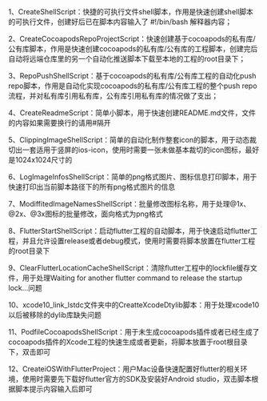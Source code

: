 1、CreateShellScript：快捷的可执行文件shell脚本，作用是快速创建shell脚本的可执行文件，创建好后已在脚本内容输入了 #!/bin/bash 解释器内容；

2、CreateCocoapodsRepoProjectScript：快速创建基于cocoapods的私有库/公有库脚本，作用是快速创建cocoapods的私有库/公有库的工程脚本，创建完后自动将远端仓库里的另一个自动化推送脚本下载至本地的工程的root目录下；

3、RepoPushShellScript：基于cocoapods的私有库/公有库工程的自动化push repo脚本，作用是自动化实现cocoapods的私有库/公有库工程的整个push repo流程，并对私有库引用私有库，公有库引用私有库的情况做了支出；

4、CreateReadmeScript：简单小脚本，用于快速创建README.md文件，文件的内容如果需要换行的请用#隔开

5、ClippingImageShellScript：简单的自动化制作整套icon的脚本，用于动态裁切出一套适用于竖屏的ios-icon，使用时需要一张未做基本裁切的icon图标，最好是1024x1024尺寸的

6、LogImageInfosShellScript：简单的png格式图片、图标信息打印脚本，用于快速打印出当前脚本路径下的所有png格式图片的信息

7、ModiffitedImageNamesShellScript：批量修改图标名称，用于处理@1x、@2x、@3x图标的批量修改，面向格式为png格式

8、FlutterStartShellScript：启动flutter工程的自动脚本，用于快速启动flutter工程，并且允许设置release或者debug模式，使用时需要将脚本放置在flutter工程的root目录下

9、ClearFlutterLocationCacheShellScript：清除flutter工程中的lockfile缓存文件，用于处理Waiting for another flutter command to release the startup lock...问题

10、xcode10_link_lstdc文件夹中的CreatteXcodeDtylib脚本：用于处理xcode10以后被移除的dylib库缺失问题

11、PodfileCocoapodsShellScript：用于未生成cocoapods插件或者已经生成了cocoapods插件的Xcode工程的快速生成或者更新，将脚本放置于root根目录下，双击即可

12、CreateiOSWithFlutterProject：用户Mac设备快速配置好flutter的相关环境，使用时需要先下载好flutter官方的SDK及安装好Android studio，双击脚本根据脚本提示内容输入后即可
